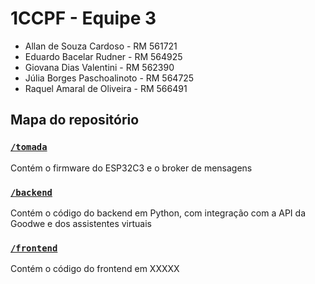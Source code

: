 # 1CCPF - Equipe 3

- Allan de Souza Cardoso -     RM 561721
- Eduardo Bacelar Rudner -     RM 564925
- Giovana Dias Valentini -     RM 562390
- Júlia Borges Paschoalinoto - RM 564725
- Raquel Amaral de Oliveira -  RM 566491

## Mapa do repositório

### [`/tomada`](tomada)

Contém o firmware do ESP32C3 e o broker de mensagens

### [`/backend`](backend)

Contém o código do backend em Python, com integração com a API da
Goodwe e dos assistentes virtuais

### [`/frontend`](frontend)

Contém o código do frontend em XXXXX
